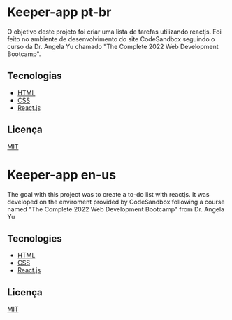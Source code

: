 # Keeper-app pt-br

O objetivo deste projeto foi criar uma lista de tarefas utilizando reactjs. Foi feito no ambiente de desenvolvimento do site CodeSandbox seguindo o curso da Dr. Angela Yu chamado "The Complete 2022 Web Development Bootcamp".

## Tecnologias

- [HTML](https://www.w3schools.com/html/)
- [CSS](https://www.w3schools.com/css/)
- [React.js](https://pt-br.reactjs.org/)

## Licença
[MIT](https://choosealicense.com/licenses/mit/)

# Keeper-app en-us

The goal with this project was to create a to-do list with reactjs. It was developed on the enviroment provided by CodeSandbox following a course named "The Complete 2022 Web Development Bootcamp" from Dr. Angela Yu

## Tecnologies

- [HTML](https://www.w3schools.com/html/)
- [CSS](https://www.w3schools.com/css/)
- [React.js](https://reactjs.org/)

## Licença
[MIT](https://choosealicense.com/licenses/mit/)



